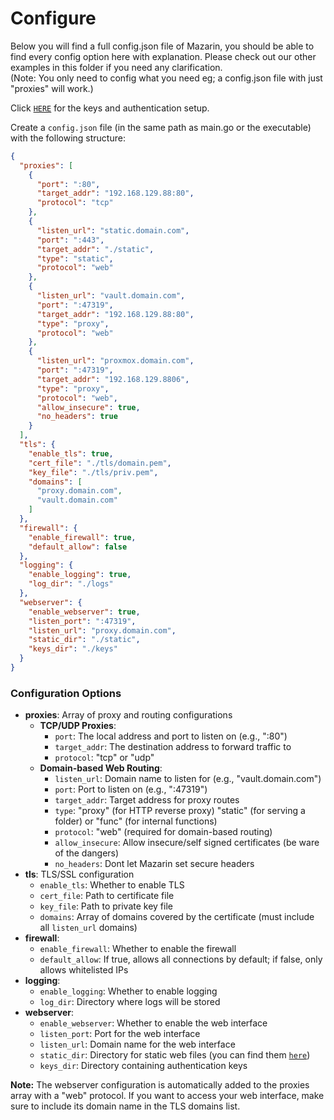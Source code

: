 
# Configure
Below you will find a full config.json file of Mazarin, you should be able to find every config option here with explanation. Please check out our other examples in this folder if you need any clarification.<br>
(Note: You only need to config what you need eg; a config.json file with just "proxies" will work.)

Click [`HERE`](Authentication.md) for the keys and authentication setup.

Create a `config.json` file (in the same path as main.go or the executable) with the following structure:

```json
{
  "proxies": [
    {
      "port": ":80",
      "target_addr": "192.168.129.88:80",
      "protocol": "tcp"
    },
    {
      "listen_url": "static.domain.com",
      "port": ":443",
      "target_addr": "./static",
      "type": "static",
      "protocol": "web"
    },
    {
      "listen_url": "vault.domain.com",
      "port": ":47319",
      "target_addr": "192.168.129.88:80",
      "type": "proxy",
      "protocol": "web"
    },
    {
      "listen_url": "proxmox.domain.com",
      "port": ":47319",
      "target_addr": "192.168.129.8806",
      "type": "proxy",
      "protocol": "web",
      "allow_insecure": true,
      "no_headers": true
    }
  ],
  "tls": {
    "enable_tls": true,
    "cert_file": "./tls/domain.pem",
    "key_file": "./tls/priv.pem",
    "domains": [
      "proxy.domain.com",
      "vault.domain.com"
    ]
  },
  "firewall": {
    "enable_firewall": true,
    "default_allow": false
  },
  "logging": {
    "enable_logging": true,
    "log_dir": "./logs"
  },
  "webserver": {
    "enable_webserver": true,
    "listen_port": ":47319",
    "listen_url": "proxy.domain.com",
    "static_dir": "./static",
    "keys_dir": "./keys"
  }
}
```


### Configuration Options

- **proxies**: Array of proxy and routing configurations
    - **TCP/UDP Proxies**:
        - `port`: The local address and port to listen on (e.g., ":80")
        - `target_addr`: The destination address to forward traffic to
        - `protocol`: "tcp" or "udp"
    - **Domain-based Web Routing**:
        - `listen_url`: Domain name to listen for (e.g., "vault.domain.com")
        - `port`: Port to listen on (e.g., ":47319")
        - `target_addr`: Target address for proxy routes
        - `type`: "proxy" (for HTTP reverse proxy) "static" (for serving a folder) or "func" (for internal functions)
        - `protocol`: "web" (required for domain-based routing)
        - `allow_insecure`: Allow insecure/self signed certificates (be ware of the dangers)
        - `no_headers`: Dont let Mazarin set secure headers
- **tls**: TLS/SSL configuration
    - `enable_tls`: Whether to enable TLS
    - `cert_file`: Path to certificate file
    - `key_file`: Path to private key file
    - `domains`: Array of domains covered by the certificate (must include all `listen_url` domains)
- **firewall**:
    - `enable_firewall`: Whether to enable the firewall
    - `default_allow`: If true, allows all connections by default; if false, only allows whitelisted IPs
- **logging**:
    - `enable_logging`: Whether to enable logging
    - `log_dir`: Directory where logs will be stored
- **webserver**:
    - `enable_webserver`: Whether to enable the web interface
    - `listen_port`: Port for the web interface
    - `listen_url`: Domain name for the web interface
    - `static_dir`: Directory for static web files (you can find them [`here`](../webserver/static))
    - `keys_dir`: Directory containing authentication keys

**Note:** The webserver configuration is automatically added to the proxies array with a "web" protocol. If you want to access your web interface, make sure to include its domain name in the TLS domains list.